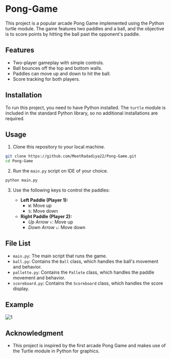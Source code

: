 # Pong-Game
This project is a popular arcade Pong Game implemented using the Python turtle module. The game features two paddles and a ball, and the objective is to score points by hitting the ball past the opponent's paddle.


## Features

- Two-player gameplay with simple controls.
- Ball bounces off the top and bottom walls.
- Paddles can move up and down to hit the ball.
- Score tracking for both players.

## Installation

To run this project, you need to have Python installed. The `turtle` module is included in the standard Python library, so no additional installations are required.

## Usage

1. Clone this repository to your local machine.

```bash
git clone https://github.com/MeetRadadiya22/Pong-Game.git
cd Pong-Game
```

2. Run the `main.py` script on IDE of your choice.

```bash
python main.py
```

3. Use the following keys to control the paddles:

   - **Left Paddle (Player 1):**
     - `W`: Move up
     - `S`: Move down
   - **Right Paddle (Player 2):**
     - *Up Arrow* `↑`: Move up
     - *Down Arrow* `↓`: Move down

## File List

- `main.py`: The main script that runs the game.
- `ball.py`: Contains the `Ball` class, which handles the ball's movement and behavior.
- `pallette.py`: Contains the `Pallete` class, which handles the paddle movement and behavior.
- `scoreboard.py`: Contains the `Scoreboard` class, which handles the score display.

## Example

![1](https://github.com/user-attachments/assets/8a9630f0-de8d-454e-8201-da843fb11ccb)


## Acknowledgment

- This project is inspired by the first arcade Pong Game and makes use of the Turtle module in Python for graphics.
